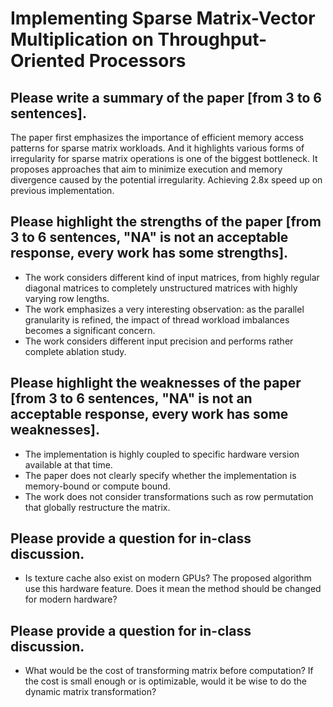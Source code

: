 # Implementing Sparse Matrix-Vector Multiplication on Throughput-Oriented Processors

## Please write a summary of the paper [from 3 to 6 sentences].

The paper first emphasizes the importance of efficient memory access patterns for sparse matrix workloads. And it highlights various forms of irregularity for sparse matrix operations is one of the biggest bottleneck. It proposes approaches that aim to minimize execution and memory divergence caused by the potential irregularity. Achieving 2.8x speed up on previous implementation.

## Please highlight the strengths of the paper [from 3 to 6 sentences, "NA" is not an acceptable response, every work has some strengths].
- The work considers different kind of input matrices, from highly regular diagonal matrices to completely unstructured matrices with highly varying row lengths.
- The work emphasizes a very interesting observation: as the parallel granularity is refined, the impact of thread workload imbalances becomes a significant concern.
- The work considers different input precision and performs rather complete ablation study.

## Please highlight the weaknesses of the paper [from 3 to 6 sentences, "NA" is not an acceptable response, every work has some weaknesses].
- The implementation is highly coupled to specific hardware version available at that time.
- The paper does not clearly specify whether the implementation is memory-bound or compute bound.
- The work does not consider transformations such as row permutation that globally restructure the matrix.


## Please provide a question for in-class discussion.
- Is texture cache also exist on modern GPUs? The proposed algorithm use this hardware feature. Does it mean the method should be changed for modern hardware?

## Please provide a question for in-class discussion.
- What would be the cost of transforming matrix before computation? If the cost is small enough or is optimizable, would it be wise to do the dynamic matrix transformation?

